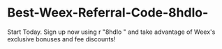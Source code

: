 # Best-Weex-Referral-Code-8hdlo-
Start  Today. Sign up now using r "8hdlo " and take advantage of Weex's exclusive bonuses and fee discounts!
